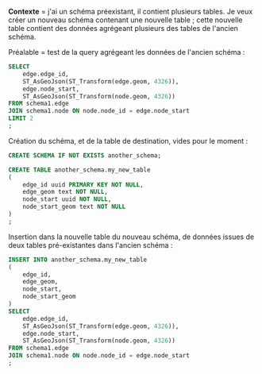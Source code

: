 **Contexte** = j'ai un schéma préexistant, il contient plusieurs tables. Je veux créer un nouveau schéma contenant une nouvelle table ; cette nouvelle table contient des données agrégeant plusieurs des tables de l'ancien schéma.

Préalable = test de la query agrégeant les données de l'ancien schéma :

```sql
SELECT
    edge.edge_id,
    ST_AsGeoJson(ST_Transform(edge.geom, 4326)),
    edge.node_start,
    ST_AsGeoJson(ST_Transform(node.geom, 4326))
FROM schema1.edge
JOIN schema1.node ON node.node_id = edge.node_start
LIMIT 2
;
```

Création du schéma, et de la table de destination, vides pour le moment :

```sql
CREATE SCHEMA IF NOT EXISTS another_schema;

CREATE TABLE another_schema.my_new_table
(
    edge_id uuid PRIMARY KEY NOT NULL,
    edge_geom text NOT NULL,
    node_start uuid NOT NULL,
    node_start_geom text NOT NULL
)
;
```

Insertion dans la nouvelle table du nouveau schéma, de données issues de deux tables pré-existantes dans l'ancien schéma :

```sql
INSERT INTO another_schema.my_new_table
(
    edge_id,
    edge_geom,
    node_start,
    node_start_geom
)
SELECT
    edge.edge_id,
    ST_AsGeoJson(ST_Transform(edge.geom, 4326)),
    edge.node_start,
    ST_AsGeoJson(ST_Transform(node.geom, 4326))
FROM schema1.edge
JOIN schema1.node ON node.node_id = edge.node_start
;
```
